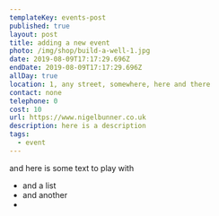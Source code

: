 ```yaml
---
templateKey: events-post
published: true
layout: post
title: adding a new event
photo: /img/shop/build-a-well-1.jpg
date: 2019-08-09T17:17:29.696Z
endDate: 2019-08-09T17:17:29.696Z
allDay: true
location: 1, any street, somewhere, here and there
contact: none
telephone: 0
cost: 10
url: https://www.nigelbunner.co.uk
description: here is a description
tags:
  - event
---
```


and here is some text to play with

- and a list
- and another
-

